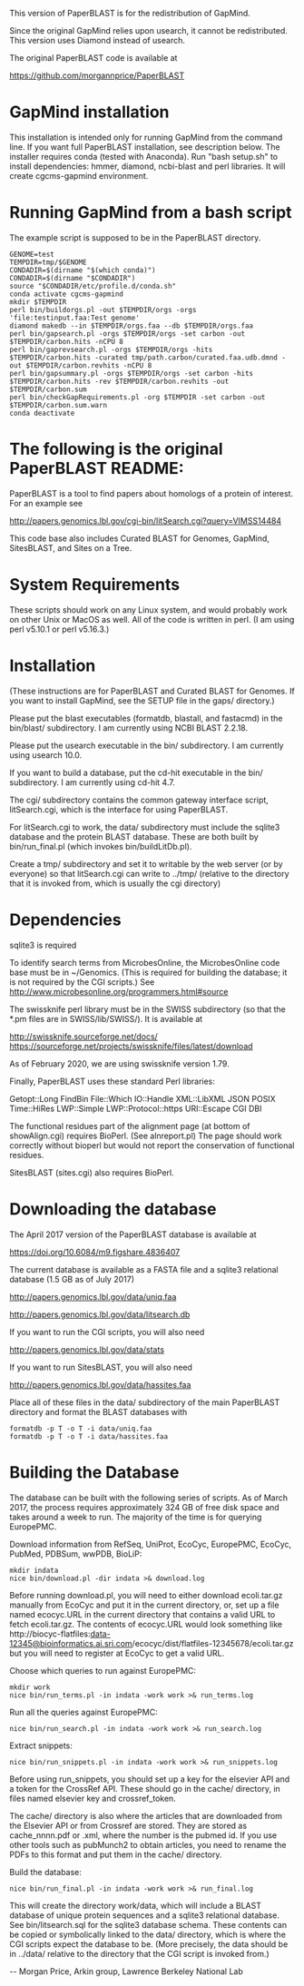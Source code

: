 This version of PaperBLAST is for the redistribution of GapMind.

Since the original GapMind relies upon usearch, it cannot be redistributed. This version uses Diamond instead of usearch.

The original PaperBLAST code is available at 

https://github.com/morgannprice/PaperBLAST


# GapMind installation

This installation is intended only for running GapMind from the command line. If you want full PaperBLAST installation, see description below. The installer requires conda (tested with Anaconda). Run "bash setup.sh" to install dependencies: hmmer, diamond, ncbi-blast and perl libraries. It will create cgcms-gapmind environment.

# Running GapMind from a bash script

The example script is supposed to be in the PaperBLAST directory.


	GENOME=test
	TEMPDIR=tmp/$GENOME
	CONDADIR=$(dirname "$(which conda)")
	CONDADIR=$(dirname "$CONDADIR")
	source "$CONDADIR/etc/profile.d/conda.sh"
	conda activate cgcms-gapmind
	mkdir $TEMPDIR
	perl bin/buildorgs.pl -out $TEMPDIR/orgs -orgs 'file:testinput.faa:Test genome'
	diamond makedb --in $TEMPDIR/orgs.faa --db $TEMPDIR/orgs.faa
	perl bin/gapsearch.pl -orgs $TEMPDIR/orgs -set carbon -out $TEMPDIR/carbon.hits -nCPU 8
	perl bin/gaprevsearch.pl -orgs $TEMPDIR/orgs -hits $TEMPDIR/carbon.hits -curated tmp/path.carbon/curated.faa.udb.dmnd -out $TEMPDIR/carbon.revhits -nCPU 8
	perl bin/gapsummary.pl -orgs $TEMPDIR/orgs -set carbon -hits $TEMPDIR/carbon.hits -rev $TEMPDIR/carbon.revhits -out $TEMPDIR/carbon.sum
	perl bin/checkGapRequirements.pl -org $TEMPDIR -set carbon -out $TEMPDIR/carbon.sum.warn
	conda deactivate



# The following is the original PaperBLAST README:

PaperBLAST is a tool to find papers about homologs of a protein of interest. For an example see

http://papers.genomics.lbl.gov/cgi-bin/litSearch.cgi?query=VIMSS14484

This code base also includes Curated BLAST for Genomes, GapMind, SitesBLAST, and Sites on a Tree.

# System Requirements

These scripts should work on any Linux system, and would probably work
on other Unix or MacOS as well. All of the code is written in perl. (I am using perl v5.10.1 or perl v5.16.3.)

# Installation

(These instructions are for PaperBLAST and Curated BLAST for Genomes. If you want to install GapMind, see the SETUP file in the gaps/ directory.)

Please put the blast executables (formatdb, blastall, and fastacmd) in
the bin/blast/ subdirectory. I am currently using NCBI BLAST 2.2.18.

Please put the usearch executable in the bin/ subdirectory. I am
currently using usearch 10.0.

If you want to build a database, put the cd-hit executable in the bin/
subdirectory. I am currently using cd-hit 4.7.

The cgi/ subdirectory contains the common gateway interface script,
litSearch.cgi, which is the interface for using PaperBLAST.

For litSearch.cgi to work, the data/ subdirectory must include the
sqlite3 database and the protein BLAST database. These are both built
by bin/run_final.pl (which invokes bin/buildLitDb.pl).

Create a tmp/ subdirectory and set it to writable by the web server
(or by everyone) so that litSearch.cgi can write to ../tmp/ (relative
to the directory that it is invoked from, which is usually the cgi
directory)

# Dependencies

sqlite3 is required

To identify search terms from MicrobesOnline, the MicrobesOnline code
base must be in ~/Genomics. (This is required for building the
database; it is not required by the CGI scripts.) See
http://www.microbesonline.org/programmers.html#source

The swissknife perl library must be in the SWISS subdirectory (so that
the *.pm files are in SWISS/lib/SWISS/). It is available at

http://swissknife.sourceforge.net/docs/
https://sourceforge.net/projects/swissknife/files/latest/download

As of February 2020, we are using swissknife version 1.79.

Finally, PaperBLAST uses these standard Perl libraries:

Getopt::Long
FindBin
File::Which
IO::Handle
XML::LibXML
JSON
POSIX
Time::HiRes
LWP::Simple
LWP::Protocol::https
URI::Escape
CGI
DBI

The functional residues part of the alignment page (at bottom of
showAlign.cgi) requires BioPerl. (See alnreport.pl) The page should
work correctly without bioperl but would not report the conservation
of functional residues.

SitesBLAST (sites.cgi) also requires BioPerl.

# <a name="download"></a>Downloading the database

The April 2017 version of the PaperBLAST database is available at

https://doi.org/10.6084/m9.figshare.4836407

The current database is available as a FASTA file and a sqlite3
relational database (1.5 GB as of July 2017)

http://papers.genomics.lbl.gov/data/uniq.faa

http://papers.genomics.lbl.gov/data/litsearch.db

If you want to run the CGI scripts, you will also need

http://papers.genomics.lbl.gov/data/stats

If you want to run SitesBLAST, you will also need

http://papers.genomics.lbl.gov/data/hassites.faa

Place all of these files in the data/ subdirectory of the main PaperBLAST directory and format the BLAST databases with

	formatdb -p T -o T -i data/uniq.faa
	formatdb -p T -o T -i data/hassites.faa

# Building the Database

The database can be built with the following series of scripts. As of
March 2017, the process requires approximately 324 GB of free disk
space and takes around a week to run. The majority of the time is for
querying EuropePMC.

Download information from RefSeq, UniProt, EcoCyc, EuropePMC,
EcoCyc, PubMed, PDBSum, wwPDB, BioLiP:

	mkdir indata
	nice bin/download.pl -dir indata >& download.log

Before running download.pl, you will need to either download ecoli.tar.gz manually from EcoCyc and put it in the current directory, or, set up a file named ecocyc.URL in the current directory that contains a valid URL to fetch
ecoli.tar.gz. The contents of ecocyc.URL would look something like
http://biocyc-flatfiles:data-12345@bioinformatics.ai.sri.com/ecocyc/dist/flatfiles-12345678/ecoli.tar.gz but you will need to register at EcoCyc to get a valid URL.

Choose which queries to run against EuropePMC:

	mkdir work
	nice bin/run_terms.pl -in indata -work work >& run_terms.log

Run all the queries against EuropePMC:

	nice bin/run_search.pl -in indata -work work >& run_search.log

Extract snippets:

	nice bin/run_snippets.pl -in indata -work work >& run_snippets.log

Before using run_snippets, you should set up a key for the elsevier API
and a token for the CrossRef API. These should go in the cache/ directory, in files named elsevier key and crossref_token.

The cache/ directory is also where the articles that are downloaded
from the Elsevier API or from Crossref are stored. They are stored as
cache_nnnn.pdf or .xml, where the number is the pubmed id. If you use
other tools such as pubMunch2 to obtain articles, you need to rename
the PDFs to this format and put them in the cache/ directory.

Build the database:

	nice bin/run_final.pl -in indata -work work >& run_final.log

This will create the directory work/data, which will include a BLAST
database of unique protein sequences and a sqlite3 relational
database. See bin/litsearch.sql for the sqlite3 database schema. These
contents can be copied or symbolically linked to the data/ directory,
which is where the CGI scripts expect the database to be. (More
precisely, the data should be in ../data/ relative to the directory
that the CGI script is invoked from.)

-- Morgan Price, Arkin group, Lawrence Berkeley National Lab
